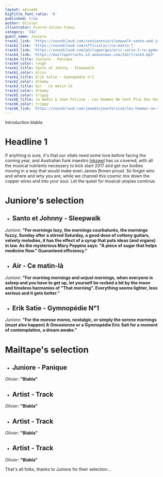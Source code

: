 ```yaml
---
layout: episode
bigTitle_font_ratio: '6'
published: true
author: Olivier
illustrator: Pierre-Julien Fieux
category: '242'
guest_name: Juniore
track1_link: 'https://soundcloud.com/connieonnie/sleepwalk-santo-and-johnny'
track2_link: 'https://soundcloud.com/officialair/ce-matin-l'
track3_link: 'https://soundcloud.com/philigeorges/eric-satie-1-re-gymnop-die'
track4_link: 'https://mailtapetracks.s3.amazonaws.com/242/track4.mp3'
track4_title: Juniore - Panique
track4_color: rough
track1_title: Santo et Johnny - Sleepwalk
track1_color: bliss
track2_title: Erik Satie - Gymnopédie n°1
track2_color: dreamy
track3_title: Air - Ce matin-là
track3_color: dreamy
track5_color: trippy
track6_title: Jo Wedin & Jean Felzine - Les Hommes Ne Sont Plus Des Hommes
track6_color: trippy
track6_link: 'https://soundcloud.com/jowedinjeanfelzine/les-hommes-ne-sont-plus-des-1'
---
```

<p id="introduction">Introduction blabla</p>

# Headline 1

If anything is sure, it's that our vitals need some love before facing the coming year, and Australian funk maestro [Inkswel](https://inkswel.bandcamp.com/) has us covered, with all the musical nutrients necessary to kick start 2017 and get our bodies moving in a way that would make even James Brown proud. So forget who and where and why you are, while we channel this cosmic mix down the copper wires and into your soul. Let the quest for musical utopias continue.

# Juniore's selection

+ ## Santo et Johnny - Sleepwalk
_Juniore_: **"**For mornings lazy, the mornings courbaturés, the mornings fuzzy, Sunday after a stirred Saturday, a good dose of cottony guitars, velvety melodies, it has the effect of a syrup that puts ideas (and organs) in law. As the mysterious Mary Poppins says: "A piece of sugar that helps medicine flow." Guaranteed efficiency.**"**

+ ## Air - Ce matin-là
_Juniore_: **"**For morning mornings and unjust mornings, when everyone is asleep and you have to get up, let yourself be rocked a bit by the moon and timeless harmonies of "That morning". Everything seems lighter, less serious and it gets better.**"**

+ ## Erik Satie - Gymnopédie N°1
_Juniore_: **"**For the morose moros, nostalgic, or simply the serene mornings (must also happen) A Gnossienne or a Gymnopédie Eric Sati for a moment of contemplation, a dream awake.**"**

# Mailtape's selection

+ ## Juniore - Panique
_Olivier_: **"**Blabla**"**

+ ## Artist - Track
_Olivier_: **"**Blabla**"**

+ ## Artist - Track
_Olivier_: **"**Blabla**"**

+ ## Artist - Track
_Olivier_: **"**Blabla**"**

<p id="outroduction">That's all folks, thanks to Juniore for their selection... </p>
